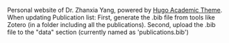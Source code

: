 Personal website of Dr. Zhanxia Yang, powered by [Hugo Academic Theme](https://github.com/wowchemy/starter-hugo-academic).
When updating Publication list:
    First, generate the .bib file from tools like Zotero (in a folder including all the publications).
    Second, upload the .bib file to the "data" section (currently named as 'publications.bib')
